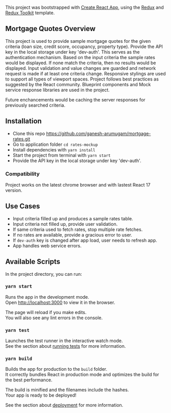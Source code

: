 This project was bootstrapped with [Create React App](https://github.com/facebook/create-react-app), using the [Redux](https://redux.js.org/) and [Redux Toolkit](https://redux-toolkit.js.org/) template.

## Mortgage Quotes Overview

This project is used to provide sample mortgage quotes for the given criteria (loan size, credit score, occupancy, property type).
Provide the API key in the local storage under key 'dev-auth'. This serves as the authentication mechanism.
Based on the input criteria the sample rates would be displayed. If none match the criteria, then no results would be displayed.
Input validation and value changes are guarded and network request is made if at least one criteria change.
Responsive stylings are used to support all types of viewport spaces.
Project follows best practices as suggested by the React community.
Blueprint components and Mock service response libraries are used in the project.

Future enchancements would be caching the server responses for previously searched criteria.

## Installation

- Clone this repo https://github.com/ganesh-arumugam/mortgage-rates.git
- Go to application folder `cd rates-mockup`
- Install dependencies with `yarn install`
- Start the project from terminal with `yarn start`
- Provide the API key in the local storage under key 'dev-auth'.

### Compatibility

Project works on the latest chrome browser and with lastest React 17 version.

## Use Cases

- Input criteria filled up and produces a sample rates table.
- Input criteria not filled up, provide user validation.
- If same criteria used to fetch rates, stop multiple rate fetches.
- If no rates are available, provide a gracious error to user.
- If `dev-auth` key is changed after app load, user needs to refresh app.
- App handles web service errors.

## Available Scripts

In the project directory, you can run:

### `yarn start`

Runs the app in the development mode.<br />
Open [http://localhost:3000](http://localhost:3000) to view it in the browser.

The page will reload if you make edits.<br />
You will also see any lint errors in the console.

### `yarn test`

Launches the test runner in the interactive watch mode.<br />
See the section about [running tests](https://facebook.github.io/create-react-app/docs/running-tests) for more information.

### `yarn build`

Builds the app for production to the `build` folder.<br />
It correctly bundles React in production mode and optimizes the build for the best performance.

The build is minified and the filenames include the hashes.<br />
Your app is ready to be deployed!

See the section about [deployment](https://facebook.github.io/create-react-app/docs/deployment) for more information.
